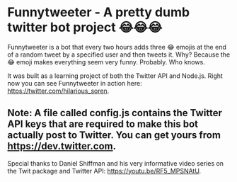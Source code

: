 # Funnytweeter - A pretty dumb twitter bot project 😂😂😂

Funnytweeter is a bot that every two hours adds three :joy: emojis at the end of a random tweet by a specified user and then tweets it. Why? Because the :joy: emoji makes everything seem very funny. Probably. Who knows.

It was built as a learning project of both the Twitter API and Node.js. Right now you can see Funnytweeter in action here: https://twitter.com/hilarious_soren.

## Note: A file called config.js contains the **Twitter API keys** that are required to make this bot actually post to Twitter. You can get yours from https://dev.twitter.com.

Special thanks to Daniel Shiffman and his very informative video series on the Twit package and Twitter API: https://youtu.be/RF5_MPSNAtU.
